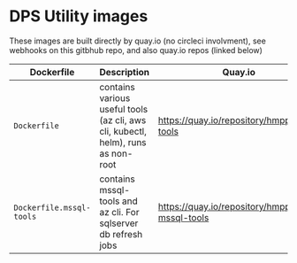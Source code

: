 # DPS Utility images

These images are built directly by quay.io (no circleci involvment), see webhooks on this gitbhub repo, and also quay.io repos (linked below)

| Dockerfile | Description | Quay.io |
| --- | --- | --- |
| `Dockerfile` | contains various useful tools (az cli, aws cli, kubectl, helm), runs as non-root | <https://quay.io/repository/hmpps/dps-tools> |
| `Dockerfile.mssql-tools` | contains mssql-tools and az cli. For sqlserver db refresh jobs | <https://quay.io/repository/hmpps/dps-mssql-tools> |

